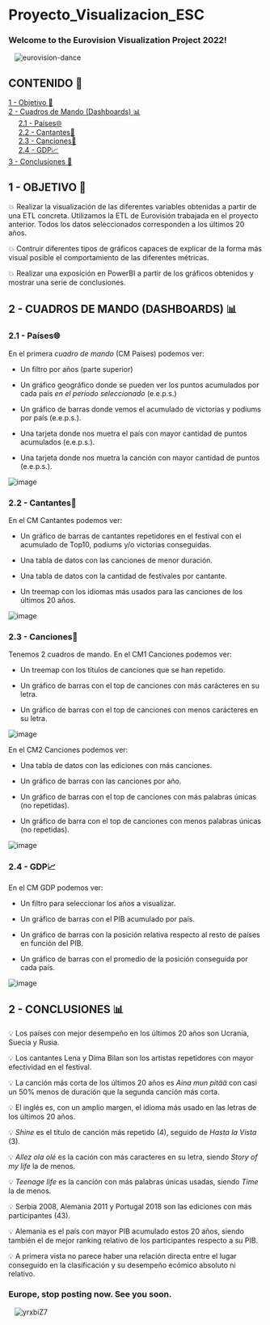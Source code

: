 # Proyecto_Visualizacion_ESC
###  Welcome to the Eurovision Visualization Project 2022!
&nbsp;&nbsp; ![eurovision-dance](https://user-images.githubusercontent.com/109532909/189700629-f278ac0a-f292-4ffb-a42b-ed3942cf05fe.gif)

## CONTENIDO 📑
[1 - Objetivo 🎯](#O)<br />
[2 - Cuadros de Mando (Dashboards) 📊](#DS) <br />
&nbsp;&nbsp;&nbsp;&nbsp; [2.1 - Países🌐](#PA) <br />
&nbsp;&nbsp;&nbsp;&nbsp; [2.2 - Cantantes🎤](#CT) <br />
&nbsp;&nbsp;&nbsp;&nbsp; [2.3 - Canciones🎵](#CC) <br />
&nbsp;&nbsp;&nbsp;&nbsp; [2.4 - GDP📈](#GDP) <br />
[3 - Conclusiones 🤔](#CONC) <br />

## 1 - OBJETIVO 🎯<a name="O"/>   
💥 Realizar la visualización de las diferentes variables obtenidas a partir de una ETL concreta. Utilizamos la ETL de Eurovisión trabajada en el proyecto anterior. Todos los datos seleccionados corresponden a los últimos 20 años.

💥 Contruir diferentes tipos de gráficos capaces de explicar de la forma más visual posible el comportamiento de las diferentes métricas.

💥 Realizar una exposición en PowerBI a partir de los gráficos obtenidos y mostrar una serie de conclusiones.

## 2 - CUADROS DE MANDO (DASHBOARDS) 📊<a name="DS"/> 

### 2.1 - Países🌐<a name="PA"/>

En el primera _cuadro de mando_ (CM Países) podemos ver:

- Un filtro por años (parte superior)

- Un gráfico geográfico donde se pueden ver los puntos acumulados por cada país _en el periodo seleccionado_ (e.e.p.s.)

- Un gráfico de barras donde vemos el acumulado de victorias y podiums por país (e.e.p.s.).

- Una tarjeta donde nos muetra el país con mayor cantidad de puntos acumulados (e.e.p.s.).

- Una tarjeta donde nos muetra la canción con mayor cantidad de puntos (e.e.p.s.).

![image](https://user-images.githubusercontent.com/109532909/189701412-545eb220-f4f3-4189-b643-e0162be70a3e.png)

### 2.2 - Cantantes🎤<a name="CT"/>

En el CM Cantantes podemos ver:

- Un gráfico de barras de cantantes repetidores en el festival con el acumulado de Top10, podiums y/o victorias conseguidas.

- Una tabla de datos con las canciones de menor duración.

- Una tabla de datos con la cantidad de festivales por cantante.

- Un treemap con los idiomas más usados para las canciones de los últimos 20 años.

![image](https://user-images.githubusercontent.com/109532909/189702990-37668384-3c7b-4a14-9369-0ef728a690d8.png)


### 2.3 - Canciones🎵<a name="CC"/>
Tenemos 2 cuadros de mando. En el CM1 Canciones podemos ver:

- Un treemap con los títulos de canciones que se han repetido.

- Un gráfico de barras con el top de canciones con más carácteres en su letra.

- Un gráfico de barras con el top de canciones con menos carácteres en su letra.

![image](https://user-images.githubusercontent.com/109532909/189703744-985ce947-2107-402c-b71e-06e6e586667f.png)

En el CM2 Canciones podemos ver:

- Una tabla de datos con las ediciones con más canciones.

- Un gráfico de barras con las canciones por año.

- Un gráfico de barras con el top de canciones con más palabras únicas (no repetidas).

- Un gráfico de barra con el top de canciones con menos palabras únicas (no repetidas).

![image](https://user-images.githubusercontent.com/109532909/189704238-21b21854-42f7-4959-a976-a0a1fb283710.png)

### 2.4 - GDP📈<a name="GDP"/>

En el CM GDP podemos ver:

- Un filtro para seleccionar los años a visualizar.

- Un gráfico de barras con el PIB acumulado por país.

- Un gráfico de barras con la posición relativa respecto al resto de países en función del PIB.

- Un gráfico de barras con el promedio de la posición conseguida por cada país.

![image](https://user-images.githubusercontent.com/109532909/189704648-9810d4d9-0b5c-4877-be7d-869f9f09bcd2.png)

## 2 - CONCLUSIONES 📊<a name="CONC"/> 
💡 Los países con mejor desempeño en los últimos 20 años son Ucrania, Suecia y Rusia.

💡 Los cantantes Lena y Dima Bilan son los artistas repetidores con mayor efectividad en el festival.

💡 La canción más corta de los últimos 20 años es _Aina mun pitää_ con casi un 50% menos de duración que la segunda canción más corta.

💡 El inglés es, con un amplio margen, el idioma más usado en las letras de los últimos 20 años.

💡 _Shine_ es el título de canción más repetido (4), seguido de _Hasta la Vista_ (3).

💡 _Allez ola olé_ es la cación con más caracteres en su letra, siendo _Story of my life_ la de menos.

💡 _Teenage life_ es la canción con más palabras únicas usadas, siendo _Time_ la de menos.

💡 Serbia 2008, Alemania 2011 y Portugal 2018 son las ediciones con más participantes (43).

💡 Alemania es el país con mayor PIB acumulado estos 20 años, siendo también el de mejor ranking relativo de los participantes respecto a su PIB.

💡 A primera vista no parece haber una relación directa entre el lugar conseguido en la clasificación y su desempeño ecómico absoluto ni relativo. 

### Europe, stop posting now. See you soon. 

&nbsp;&nbsp; ![yrxbiZ7](https://user-images.githubusercontent.com/109532909/189705754-eb06fd39-7625-44ab-83ac-09f0f86a8ed2.gif)
